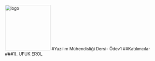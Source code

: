 <img src="http://sunatimur.com/wp/wp-content/uploads/2011/12/pamukkale-universitesi-logo.jpg" alt="logo" height="150" width="150">
#Yazılım Mühendisliği Dersi- Ödev1
##Katılımcılar
###1). UFUK EROL

